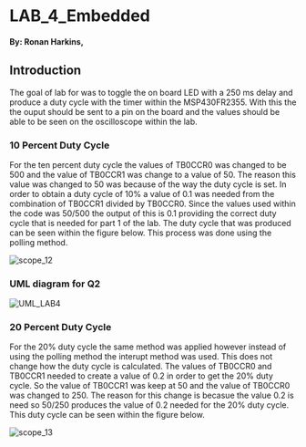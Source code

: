 # LAB_4_Embedded
#### By: Ronan Harkins, 
## Introduction
The goal of lab for was to toggle the on board LED with a 250 ms delay and produce a duty cycle with the timer within the MSP430FR2355. With this the the ouput should be sent to a pin on the board and the values should be able to be seen on the oscilloscope within the lab. 


### 10 Percent Duty Cycle 
For the ten percent duty cycle the values of TB0CCR0 was changed to be 500 and the value of TB0CCR1 was change to a value of 50. The reason this value was changed to 50 was because of the way the duty cycle is set. In order to obtain a duty cycle of 10% a value of 0.1 was needed from the combination of  TB0CCR1 divided by TB0CCR0. Since the values used within the code was 50/500 the output of this is 0.1 providing the correct duty cycle that is needed for part 1 of the lab. The duty cycle that was produced can be seen within the figure below. This process was done using the polling method. 

![scope_12](https://user-images.githubusercontent.com/98828696/201200352-896f0096-a02c-4281-add8-218aef6fe114.png)

### UML diagram for Q2

![UML_LAB4](https://user-images.githubusercontent.com/98828696/201210373-0a4fcdb6-2d92-492f-8bf3-f40fe1e946f5.jpg)


### 20 Percent Duty Cycle 
For the 20% duty cycle the same method was applied however instead of using the polling method the interupt method was used. This does not change how the duty cycle is calculated. The values of TB0CCR0 and TB0CCR1 needed to create a value of 0.2 in order to get the 20% duty cycle. So the value of TB0CCR1 was keep at 50 and the value of TB0CCR0 was changed to 250. The reason for this change is becasue the value 0.2 is need so 50/250 produces the value of 0.2 needed for the 20% duty cycle. This duty cycle can be seen within the figure below.  

![scope_13](https://user-images.githubusercontent.com/98828696/201200302-80c244d6-a2ee-4e86-aa75-b55e915f9e8e.png)


